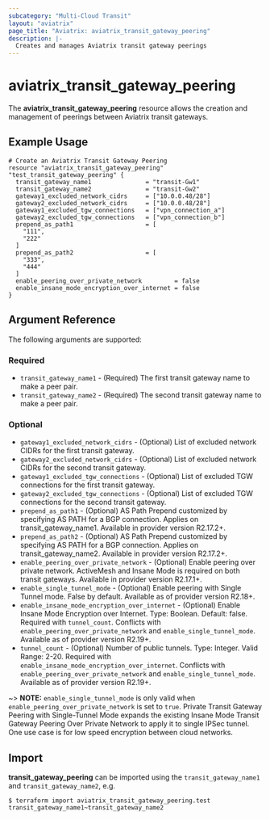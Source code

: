 ```yaml
---
subcategory: "Multi-Cloud Transit"
layout: "aviatrix"
page_title: "Aviatrix: aviatrix_transit_gateway_peering"
description: |-
  Creates and manages Aviatrix transit gateway peerings
---
```


# aviatrix_transit_gateway_peering

The **aviatrix_transit_gateway_peering** resource allows the creation and management of peerings between Aviatrix transit gateways.

## Example Usage

```hcl
# Create an Aviatrix Transit Gateway Peering
resource "aviatrix_transit_gateway_peering" "test_transit_gateway_peering" {
  transit_gateway_name1               = "transit-Gw1"
  transit_gateway_name2               = "transit-Gw2"
  gateway1_excluded_network_cidrs     = ["10.0.0.48/28"]
  gateway2_excluded_network_cidrs     = ["10.0.0.48/28"]
  gateway1_excluded_tgw_connections   = ["vpn_connection_a"]
  gateway2_excluded_tgw_connections   = ["vpn_connection_b"]
  prepend_as_path1                    = [
    "111",
    "222"
  ]
  prepend_as_path2                    = [
    "333",
    "444"
  ]
  enable_peering_over_private_network         = false
  enable_insane_mode_encryption_over_internet = false
}
```

## Argument Reference

The following arguments are supported:

### Required
* `transit_gateway_name1` - (Required) The first transit gateway name to make a peer pair.
* `transit_gateway_name2` - (Required) The second transit gateway name to make a peer pair.

### Optional
* `gateway1_excluded_network_cidrs` - (Optional) List of excluded network CIDRs for the first transit gateway.
* `gateway2_excluded_network_cidrs` - (Optional) List of excluded network CIDRs for the second transit gateway.
* `gateway1_excluded_tgw_connections` - (Optional) List of excluded TGW connections for the first transit gateway.
* `gateway2_excluded_tgw_connections` - (Optional) List of excluded TGW connections for the second transit gateway.
* `prepend_as_path1` - (Optional) AS Path Prepend customized by specifying AS PATH for a BGP connection. Applies on transit_gateway_name1. Available in provider version R2.17.2+.
* `prepend_as_path2` - (Optional) AS Path Prepend customized by specifying AS PATH for a BGP connection. Applies on transit_gateway_name2. Available in provider version R2.17.2+.
* `enable_peering_over_private_network` - (Optional) Enable peering over private network. ActiveMesh and Insane Mode is required on both transit gateways. Available in provider version R2.17.1+.
* `enable_single_tunnel_mode` - (Optional) Enable peering with Single Tunnel mode. False by default. Available as of provider version R2.18+.
* `enable_insane_mode_encryption_over_internet` - (Optional) Enable Insane Mode Encryption over Internet. Type: Boolean. Default: false. Required with `tunnel_count`. Conflicts with `enable_peering_over_private_network` and `enable_single_tunnel_mode`. Available as of provider version R2.19+.
* `tunnel_count` - (Optional) Number of public tunnels. Type: Integer. Valid Range: 2-20. Required with `enable_insane_mode_encryption_over_internet`. Conflicts with `enable_peering_over_private_network` and `enable_single_tunnel_mode`. Available as of provider version R2.19+.
  
~> **NOTE:** `enable_single_tunnel_mode` is only valid when `enable_peering_over_private_network` is set to `true`. Private Transit Gateway Peering with Single-Tunnel Mode expands the existing Insane Mode Transit Gateway Peering Over Private Network to apply it to single IPSec tunnel. One use case is for low speed encryption between cloud networks.

## Import

**transit_gateway_peering** can be imported using the `transit_gateway_name1` and `transit_gateway_name2`, e.g.

```
$ terraform import aviatrix_transit_gateway_peering.test transit_gateway_name1~transit_gateway_name2
```
